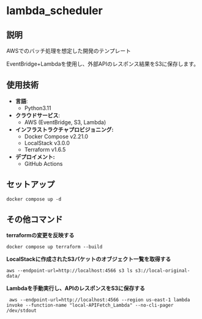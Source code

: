 # lambda_scheduler

## 説明
AWSでのバッチ処理を想定した開発のテンプレート

EventBridge+Lambdaを使用し、外部APIのレスポンス結果をS3に保存します。

## 使用技術
- **言語**: 
    - Python3.11
- **クラウドサービス**: 
    - AWS (EventBridge, S3, Lambda)
- **インフラストラクチャプロビジョニング:**
    - Docker Compose  v2.21.0
    - LocalStack v3.0.0
    - Terraform v1.6.5
- **デプロイメント:**
    - GitHub Actions 

## セットアップ

```
docker compose up -d
```

## その他コマンド

**terraformの変更を反映する**

```
docker compose up terraform --build

```
**LocalStackに作成されたS3バケットのオブジェクト一覧を取得する**

```
aws --endpoint-url=http://localhost:4566 s3 ls s3://local-original-data/
```

**Lambdaを手動実行し、APIのレスポンスをS3に保存する**

```
 aws --endpoint-url=http://localhost:4566 --region us-east-1 lambda invoke --function-name "local-APIFetch_Lambda" --no-cli-pager /dev/stdout
```
